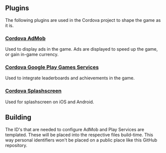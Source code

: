## Plugins
The following plugins are used in the Cordova project to shape the game as it is.

### [Cordova AdMob](https://github.com/sunnycupertino/cordova-plugin-admob-simple)
Used to display ads in the game. Ads are displayed to speed up the game, or gain in-game currency.

### [Cordova Google Play Games Services](https://github.com/artberri/cordova-plugin-play-games-services)
Used to integrate leaderboards and achievements in the game.

### [Cordova Splashscreen](https://cordova.apache.org/docs/en/latest/reference/cordova-plugin-splashscreen/#supported-platforms)
Used for splashscreen on iOS and Android.

## Building

The ID's that are needed to configure AdMob and Play Services are templated. These will be placed into the respective files build-time. This way personal identifiers won't be placed on a public place like this GitHub repository.